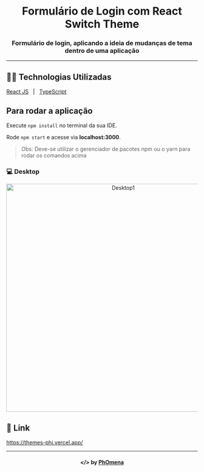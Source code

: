 <h1 align="center">Formulário de Login com React Switch Theme</h1>
<h3 align="center">Formulário de login, aplicando a ideia de mudanças de tema dentro de uma aplicação</h3>
  
---  

## 👨‍💻 Technologias Utilizadas

<p display="block" align="left">
  <a href="https://reactjs.org/">React JS</a>&nbsp;&nbsp;&nbsp;|&nbsp;&nbsp;
  <a href="https://www.typescriptlang.org/docs/">TypeScript</a>
</p>

## Para rodar a aplicação

Execute ```npm install``` no terminal da sua IDE.

Rode ```npm start``` e acesse via **localhost:3000**.

> Obs: Deve-se utilizar o gerenciador de pacotes npm ou o yarn para rodar os comandos acima

### 💻 Desktop
<p align="center">
<img width="600" src="./assets/desk1.PNG" alt="Desktop1">  
</p>

## 🔗 Link
https://themes-phi.vercel.app/

---

<h4 align="center"> <em>&lt;/&gt;</em> by <a href="https://github.com/PhOmena" target="_blank">PhOmena</a> </h4>








